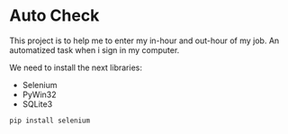 # Auto Check

This project is to help me to enter my in-hour and out-hour of my job. An automatized task when i sign in my computer.

We need to install the next libraries:

- Selenium
- PyWin32
- SQLite3

```cmd
pip install selenium